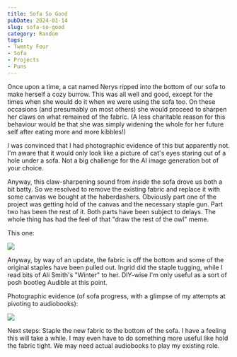 ```yaml
---
title: Sofa So Good
pubDate: 2024-01-14
slug: sofa-so-good
category: Random
tags:
- Twenty Four
- Sofa
- Projects
- Puns
---
```

Once upon a time, a cat named Nerys ripped into the bottom of our sofa to make herself a cozy burrow. This was all well and good, except for the times when she would do it when we were using the sofa too. On these occasions (and presumably on most others) she would proceed to sharpen her claws on what remained of the fabric. (A less charitable reason for this behaviour would be that she was simply widening the whole for her future self after eating more and more kibbles!)

I was convinced that I had photographic evidence of this but apparently not. I'm aware that it would only look like a picture of cat's eyes staring out of a hole under a sofa. Not a big challenge for the AI image generation bot of your choice.

Anyway, this claw-sharpening sound from *inside* the sofa drove us both a bit batty. So we resolved to remove the existing fabric and replace it with some canvas we bought at the haberdashers. Obviously part one of the project was getting hold of the canvas and the necessary staple gun. Part two has been the rest of it. Both parts have been subject to delays. The whole thing has had the feel of that "draw the rest of the owl" meme.

This one:

![](../../assets/images/2024/rest-of-owl-meme.jpeg)

Anyway, by way of an update, the fabric is off the bottom and some of the original staples have been pulled out. Ingrid did the staple tugging, while I read bits of Ali Smith's "Winter" to her. DIY-wise I'm only useful as a sort of posh bootleg Audible at this point.

Photographic evidence (of sofa progress, with a glimpse of my attempts at pivoting to audiobooks):

![](../../assets/images/2024/sofa-evidence.jpeg)

Next steps: Staple the new fabric to the bottom of the sofa. I have a feeling this will take a while. I may even have to do something more useful like hold the fabric tight. We may need actual audiobooks to play my existing role.